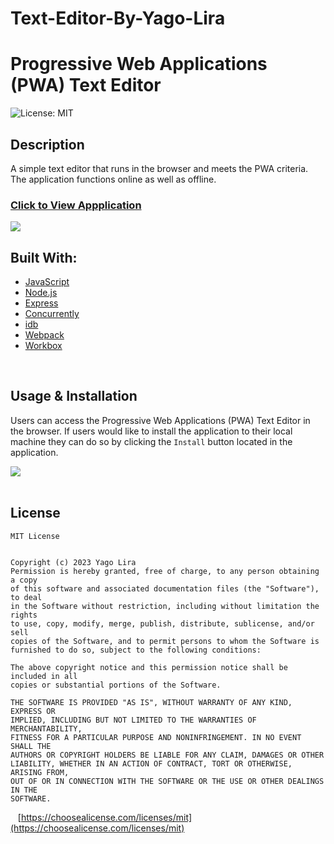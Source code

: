 # Text-Editor-By-Yago-Lira

# Progressive Web Applications (PWA) Text Editor

![License: MIT](https://img.shields.io/badge/License-MIT-37B1E4.svg)

## **Description**
A simple text editor that runs in the browser and meets the PWA criteria. The application functions online as well as offline. 

### [Click to View Appplication](https://fast-headland-03231.herokuapp.com/)

<img src="./assets/jate-console-log-video.gif"/>

<br/>

## **Built With:**
  + [JavaScript](https://developer.mozilla.org/en-US/docs/Web/JavaScript)
  + [Node.js](https://nodejs.org/en/)
  + [Express](https://www.npmjs.com/package/express)
  + [Concurrently](https://www.npmjs.com/package/concurrently)
  + [idb](https://www.npmjs.com/package/idb)
  + [Webpack](https://webpack.js.org/)
  + [Workbox](https://developer.chrome.com/docs/workbox/)


<br/>

## **Usage & Installation** 
Users can access the Progressive Web Applications (PWA) Text Editor in the browser. If users would like to install the application to their local machine they can do so by clicking the `Install` button located in the application. 

<img src="./assets/jate-install-video.gif"/>

<br/>

<br/>

## **License**
```
MIT License


Copyright (c) 2023 Yago Lira
Permission is hereby granted, free of charge, to any person obtaining a copy
of this software and associated documentation files (the "Software"), to deal
in the Software without restriction, including without limitation the rights
to use, copy, modify, merge, publish, distribute, sublicense, and/or sell
copies of the Software, and to permit persons to whom the Software is
furnished to do so, subject to the following conditions:

The above copyright notice and this permission notice shall be included in all
copies or substantial portions of the Software.

THE SOFTWARE IS PROVIDED "AS IS", WITHOUT WARRANTY OF ANY KIND, EXPRESS OR
IMPLIED, INCLUDING BUT NOT LIMITED TO THE WARRANTIES OF MERCHANTABILITY,
FITNESS FOR A PARTICULAR PURPOSE AND NONINFRINGEMENT. IN NO EVENT SHALL THE
AUTHORS OR COPYRIGHT HOLDERS BE LIABLE FOR ANY CLAIM, DAMAGES OR OTHER
LIABILITY, WHETHER IN AN ACTION OF CONTRACT, TORT OR OTHERWISE, ARISING FROM,
OUT OF OR IN CONNECTION WITH THE SOFTWARE OR THE USE OR OTHER DEALINGS IN THE
SOFTWARE.
```

&nbsp;&nbsp; [https://choosealicense.com/licenses/mit](https://choosealicense.com/licenses/mit)
